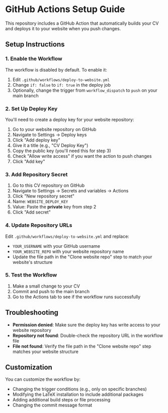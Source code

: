 # GitHub Actions Setup Guide

This repository includes a GitHub Action that automatically builds your CV and deploys it to your website when you push changes.

## Setup Instructions

### 1. Enable the Workflow

The workflow is disabled by default. To enable it:

1. Edit `.github/workflows/deploy-to-website.yml`
2. Change `if: false` to `if: true` in the deploy job
3. Optionally, change the trigger from `workflow_dispatch` to `push` on your main branch

### 2. Set Up Deploy Key

You'll need to create a deploy key for your website repository:

1. Go to your website repository on GitHub
2. Navigate to Settings → Deploy keys
3. Click "Add deploy key"
4. Give it a title (e.g., "CV Deploy Key")
5. Copy the public key (you'll need this for step 3)
6. Check "Allow write access" if you want the action to push changes
7. Click "Add key"

### 3. Add Repository Secret

1. Go to this CV repository on GitHub
2. Navigate to Settings → Secrets and variables → Actions
3. Click "New repository secret"
4. Name: `WEBSITE_DEPLOY_KEY`
5. Value: Paste the **private** key from step 2
6. Click "Add secret"

### 4. Update Repository URLs

Edit `.github/workflows/deploy-to-website.yml` and replace:
- `YOUR_USERNAME` with your GitHub username
- `YOUR_WEBSITE_REPO` with your website repository name
- Update the file path in the "Clone website repo" step to match your website's structure

### 5. Test the Workflow

1. Make a small change to your CV
2. Commit and push to the main branch
3. Go to the Actions tab to see if the workflow runs successfully

## Troubleshooting

- **Permission denied**: Make sure the deploy key has write access to your website repository
- **Repository not found**: Double-check the repository URL in the workflow file
- **File not found**: Verify the file path in the "Clone website repo" step matches your website structure

## Customization

You can customize the workflow by:
- Changing the trigger conditions (e.g., only on specific branches)
- Modifying the LaTeX installation to include additional packages
- Adding additional build steps or file processing
- Changing the commit message format 